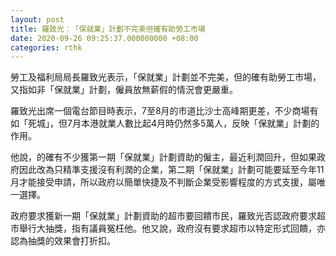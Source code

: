 ```yaml
---
layout: post
title: 羅致光︰「保就業」計劃不完美但確有助勞工市場
date: 2020-09-26 09:25:37.000000000 +08:00
categories: rthk
---
```


勞工及福利局局長羅致光表示，「保就業」計劃並不完美，但的確有助勞工市場，又指如非「保就業」計劃，僱員放無薪假的情況會更嚴重。

羅致光出席一個電台節目時表示，7至8月的市道比沙士高峰期更差，不少商場有如「死城」，但7月本港就業人數比起4月時仍然多5萬人，反映「保就業」計劃的作用。

他說，的確有不少獲第一期「保就業」計劃資助的僱主，最近利潤回升，但如果政府因此改為只精準支援沒有利潤的企業，第二期「保就業」計劃可能要延至今年11月才能接受申請，所以政府以簡單快捷及不判斷企業受影響程度的方式支援，屬唯一選擇。

政府要求獲新一期「保就業」計劃資助的超市要回饋市民，羅致光否認政府要求超市舉行大抽獎，指有議員冤枉他。他又說，政府沒有要求超市以特定形式回饋，亦認為抽獎的效果會打折扣。
